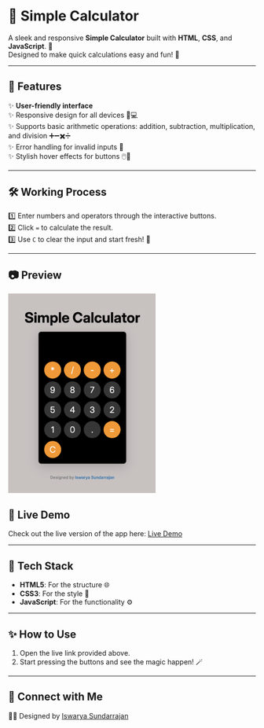 # 🧮 Simple Calculator  
A sleek and responsive **Simple Calculator** built with **HTML**, **CSS**, and **JavaScript**. 🚀  
Designed to make quick calculations easy and fun! 🎉  

---

## 🌟 Features  
✨ **User-friendly interface**  
✨ Responsive design for all devices 📱💻  
✨ Supports basic arithmetic operations: addition, subtraction, multiplication, and division ➕➖✖️➗  
✨ Error handling for invalid inputs 🚫  
✨ Stylish hover effects for buttons 🖱️💅  

---

## 🛠️ Working Process  
1️⃣ Enter numbers and operators through the interactive buttons.  
2️⃣ Click `=` to calculate the result.  
3️⃣ Use `C` to clear the input and start fresh! 🎯  

---

## 📷 **Preview**

<div>
<img src="./assets/calculator-pic.png" alt="To-Do App Screenshot" width="300" style="margin: 0 auto;" />
</div>

## 🚀 Live Demo

Check out the live version of the app here: [Live Demo](https://iswarya-s26.github.io/Codsoft-calculator/)

---

## 🧩 Tech Stack  
- **HTML5**: For the structure 🌐  
- **CSS3**: For the style 🎨  
- **JavaScript**: For the functionality ⚙️  

---

## ✨ How to Use  
1. Open the live link provided above.  
2. Start pressing the buttons and see the magic happen! 🪄  

---

## 🔗 Connect with Me  
👩‍💻 Designed by [Iswarya Sundarrajan](https://www.linkedin.com/in/iswarya26/)  
